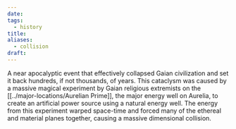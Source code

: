 ```yaml
---
date: 
tags:
  - history
title: 
aliases:
  - collision
draft:
---
```

A near apocalyptic event that effectively collapsed Gaian civilization and set it back hundreds, if not thousands, of years. This cataclysm was caused by a massive magical experiment by Gaian religious extremists on the [[../major-locations/Aurelian Prime]], the major energy well on Aurelia, to create an artificial power source using a natural energy well. The energy from this experiment warped space-time and forced many of the ethereal and material planes together, causing a massive dimensional collision. 